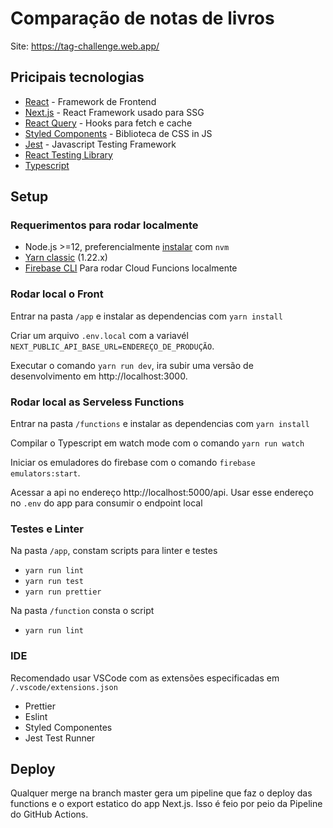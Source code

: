 # Comparação de notas de livros

Site: https://tag-challenge.web.app/

## Pricipais tecnologias

- [React](https://react.org/) - Framework de Frontend
- [Next.js](https://nextjs.org/) - React Framework usado para SSG
- [React Query](https://react-query.tanstack.com/) - Hooks para fetch e cache
- [Styled Components](https://styled-components.com/) - Biblioteca de CSS in JS
- [Jest](https://jestjs.io/) - Javascript Testing Framework
- [React Testing Library](https://testing-library.com/docs/)
- [Typescript](https://www.typescriptlang.org/)

## Setup

### Requerimentos para rodar localmente

- Node.js >=12, preferencialmente [instalar](https://github.com/nvm-sh/nvm#install--update-script) com `nvm`
- [Yarn classic](https://classic.yarnpkg.com/lang/en/) (1.22.x)
- [Firebase CLI](https://firebase.google.com/docs/cli) Para rodar Cloud Funcions localmente

### Rodar local o Front

Entrar na pasta `/app` e instalar as dependencias com `yarn install`

Criar um arquivo `.env.local` com a variavél `NEXT_PUBLIC_API_BASE_URL=ENDEREÇO_DE_PRODUÇÃO`.

Executar o comando `yarn run dev`, ira subir uma versão de desenvolvimento em http://localhost:3000.

### Rodar local as Serveless Functions

Entrar na pasta `/functions` e instalar as dependencias com `yarn install`

Compilar o Typescript em watch mode com o comando `yarn run watch`

Iniciar os emuladores do firebase com o comando `firebase emulators:start`.

Acessar a api no endereço http://localhost:5000/api. Usar esse endereço no `.env` do app para consumir o endpoint local

### Testes e Linter

Na pasta `/app`, constam scripts para linter e testes

- `yarn run lint`
- `yarn run test`
- `yarn run prettier`

Na pasta `/function` consta o script

- `yarn run lint`

### IDE

Recomendado usar VSCode com as extensões especificadas em `/.vscode/extensions.json`

- Prettier
- Eslint
- Styled Componentes
- Jest Test Runner

## Deploy

Qualquer merge na branch master gera um pipeline que faz o deploy das functions e o export estatico do app Next.js. Isso é feio por peio da Pipeline do GitHub Actions.

